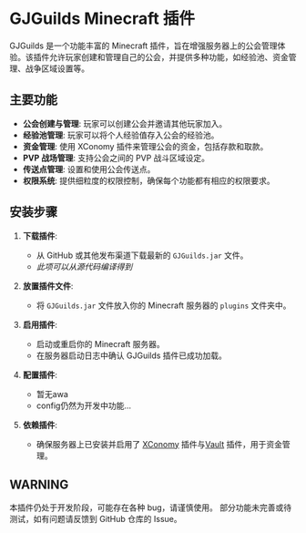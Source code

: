 # GJGuilds Minecraft 插件

GJGuilds 是一个功能丰富的 Minecraft 插件，旨在增强服务器上的公会管理体验。该插件允许玩家创建和管理自己的公会，并提供多种功能，如经验池、资金管理、战争区域设置等。

## 主要功能

- **公会创建与管理**: 玩家可以创建公会并邀请其他玩家加入。
- **经验池管理**: 玩家可以将个人经验值存入公会的经验池。
- **资金管理**: 使用 XConomy 插件来管理公会的资金，包括存款和取款。
- **PVP 战场管理**: 支持公会之间的 PVP 战斗区域设定。
- **传送点管理**: 设置和使用公会传送点。
- **权限系统**: 提供细粒度的权限控制，确保每个功能都有相应的权限要求。

## 安装步骤

1. **下载插件**:
    - 从 GitHub 或其他发布渠道下载最新的 `GJGuilds.jar` 文件。
    - _此项可以从源代码编译得到_

2. **放置插件文件**:
    - 将 `GJGuilds.jar` 文件放入你的 Minecraft 服务器的 `plugins` 文件夹中。

3. **启用插件**:
    - 启动或重启你的 Minecraft 服务器。
    - 在服务器启动日志中确认 GJGuilds 插件已成功加载。

4. **配置插件**:
    - 暂无awa
    - config仍然为开发中功能...

5. **依赖插件**:
    - 确保服务器上已安装并启用了 [XConomy](https://www.spigotmc.org/resources/xconomy.75669/) 插件与[Vault](https://www.spigotmc.org/resources/vault.34315/) 插件，用于资金管理。

## WARNING

本插件仍处于开发阶段，可能存在各种 bug，请谨慎使用。
部分功能未完善或待测试，如有问题请反馈到 GitHub 仓库的 Issue。
